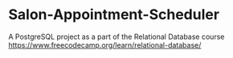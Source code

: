 # Salon-Appointment-Scheduler
A PostgreSQL project as a part of the Relational Database course https://www.freecodecamp.org/learn/relational-database/
